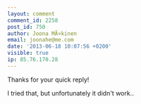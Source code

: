 ```yaml
---
layout: comment
comment_id: 2258
post_id: 750
author: Joona MÃ¤kinen
email: joonahe@me.com
date: '2013-06-18 10:07:56 +0200'
visible: true
ip: 85.76.170.28
---
```

Thanks for your quick reply!

I tried that, but unfortunately it didn't work..
